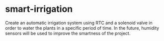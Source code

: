 # smart-irrigation
Create an automatic irrigation system using RTC and a solenoid valve in order to water the plants in a specific period of time. In the future, humidity sensors will be used to improve the smartness of the project.
